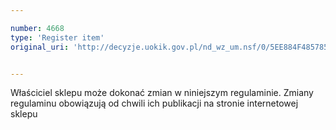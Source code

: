 ```yaml
---

number: 4668
type: 'Register item'
original_uri: 'http://decyzje.uokik.gov.pl/nd_wz_um.nsf/0/5EE884F4857851D8C1257B7300314BCB?OpenDocument'


---
```


Właściciel sklepu może dokonać zmian w niniejszym regulaminie. Zmiany regulaminu obowiązują od chwili ich publikacji na stronie internetowej sklepu
